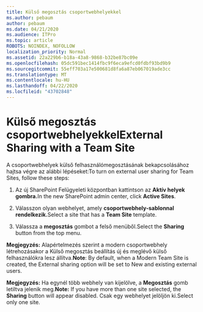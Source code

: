 ```yaml
---
title: Külső megosztás csoportwebhelyekkel
ms.author: pebaum
author: pebaum
ms.date: 04/21/2020
ms.audience: ITPro
ms.topic: article
ROBOTS: NOINDEX, NOFOLLOW
localization_priority: Normal
ms.assetid: 22a229b6-b18a-43a8-9868-b32be87bc09e
ms.openlocfilehash: 05dc591bec1414fbc9f6eca9efcd0fdbf93bd9b9
ms.sourcegitcommit: 55eff703a17e500681d8fa6a87eb067019ade3cc
ms.translationtype: MT
ms.contentlocale: hu-HU
ms.lasthandoff: 04/22/2020
ms.locfileid: "43702848"
---
```

# <a name="external-sharing-with-a-team-site"></a><span data-ttu-id="c003b-102">Külső megosztás csoportwebhelyekkel</span><span class="sxs-lookup"><span data-stu-id="c003b-102">External Sharing with a Team Site</span></span>

<span data-ttu-id="c003b-103">A csoportwebhelyek külső felhasználómegosztásának bekapcsolásához hajtsa végre az alábbi lépéseket:</span><span class="sxs-lookup"><span data-stu-id="c003b-103">To turn on external user sharing for Team Sites, follow these steps:</span></span> 
  
1. <span data-ttu-id="c003b-104">Az új SharePoint Felügyeleti központban kattintson az **Aktív helyek gombra.**</span><span class="sxs-lookup"><span data-stu-id="c003b-104">In the new SharePoint admin center, click **Active Sites**.</span></span>
  
2. <span data-ttu-id="c003b-105">Válasszon olyan webhelyet, amely **csoportwebhely-sablonnal rendelkezik.**</span><span class="sxs-lookup"><span data-stu-id="c003b-105">Select a site that has a **Team Site** template.</span></span> 
  
3. <span data-ttu-id="c003b-106">Válassza a **megosztás** gombot a felső menüből.</span><span class="sxs-lookup"><span data-stu-id="c003b-106">Select the **Sharing** button from the top menu.</span></span> 
  
 <span data-ttu-id="c003b-107">**Megjegyzés:** Alapértelmezés szerint a modern csoportwebhely létrehozásakor a Külső megosztás beállítás új és meglévő külső felhasználókra lesz állítva.</span><span class="sxs-lookup"><span data-stu-id="c003b-107">**Note**: By default, when a Modern Team Site is created, the External sharing option will be set to New and existing external users.</span></span> 
  
 <span data-ttu-id="c003b-108">**Megjegyzés:** Ha egynél több webhely van kijelölve, a **Megosztás** gomb letiltva jelenik meg.</span><span class="sxs-lookup"><span data-stu-id="c003b-108">**Note:** If you have more than one site selected, the **Sharing** button will appear disabled.</span></span> <span data-ttu-id="c003b-109">Csak egy webhelyet jelöljön ki.</span><span class="sxs-lookup"><span data-stu-id="c003b-109">Select only one site.</span></span> 
  

